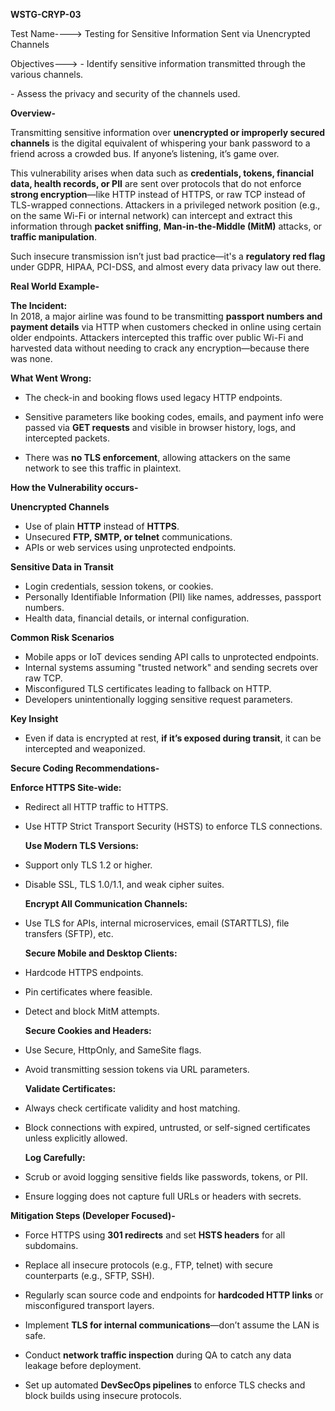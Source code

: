 **WSTG-CRYP-03**

Test Name----\> Testing for Sensitive Information Sent via Unencrypted Channels

Objectives---\> \- Identify sensitive information transmitted through the various channels.

\- Assess the privacy and security of the channels used.

**Overview-**

Transmitting sensitive information over **unencrypted or improperly secured channels** is the digital equivalent of whispering your bank password to a friend across a crowded bus. If anyone’s listening, it’s game over.

This vulnerability arises when data such as **credentials, tokens, financial data, health records, or PII** are sent over protocols that do not enforce **strong encryption**—like HTTP instead of HTTPS, or raw TCP instead of TLS-wrapped connections. Attackers in a privileged network position (e.g., on the same Wi-Fi or internal network) can intercept and extract this information through **packet sniffing**, **Man-in-the-Middle (MitM)** attacks, or **traffic manipulation**.

Such insecure transmission isn’t just bad practice—it's a **regulatory red flag** under GDPR, HIPAA, PCI-DSS, and almost every data privacy law out there.

**Real World Example-**

**The Incident:**  
In 2018, a major airline was found to be transmitting **passport numbers and payment details** via HTTP when customers checked in online using certain older endpoints. Attackers intercepted this traffic over public Wi-Fi and harvested data without needing to crack any encryption—because there was none.

**What Went Wrong:**

* The check-in and booking flows used legacy HTTP endpoints.

* Sensitive parameters like booking codes, emails, and payment info were passed via **GET requests** and visible in browser history, logs, and intercepted packets.

* There was **no TLS enforcement**, allowing attackers on the same network to see this traffic in plaintext.

**How the Vulnerability occurs-**

**Unencrypted Channels**

* Use of plain **HTTP** instead of **HTTPS**.  
* Unsecured **FTP, SMTP, or telnet** communications.  
* APIs or web services using unprotected endpoints.

**Sensitive Data in Transit**

* Login credentials, session tokens, or cookies.  
* Personally Identifiable Information (PII) like names, addresses, passport numbers.  
* Health data, financial details, or internal configuration.

**Common Risk Scenarios**

* Mobile apps or IoT devices sending API calls to unprotected endpoints.  
* Internal systems assuming "trusted network" and sending secrets over raw TCP.  
* Misconfigured TLS certificates leading to fallback on HTTP.  
* Developers unintentionally logging sensitive request parameters.

**Key Insight**

* Even if data is encrypted at rest, **if it’s exposed during transit**, it can be intercepted and weaponized.

**Secure Coding Recommendations-**

  **Enforce HTTPS Site-wide:**

* Redirect all HTTP traffic to HTTPS.

* Use HTTP Strict Transport Security (HSTS) to enforce TLS connections.

  **Use Modern TLS Versions:**

* Support only TLS 1.2 or higher.

* Disable SSL, TLS 1.0/1.1, and weak cipher suites.

  **Encrypt All Communication Channels:**

* Use TLS for APIs, internal microservices, email (STARTTLS), file transfers (SFTP), etc.

  **Secure Mobile and Desktop Clients:**

* Hardcode HTTPS endpoints.

* Pin certificates where feasible.

* Detect and block MitM attempts.

  **Secure Cookies and Headers:**

* Use Secure, HttpOnly, and SameSite flags.

* Avoid transmitting session tokens via URL parameters.

  **Validate Certificates:**

* Always check certificate validity and host matching.

* Block connections with expired, untrusted, or self-signed certificates unless explicitly allowed.

  **Log Carefully:**

* Scrub or avoid logging sensitive fields like passwords, tokens, or PII.

* Ensure logging does not capture full URLs or headers with secrets.

**Mitigation Steps (Developer Focused)-**

* Force HTTPS using **301 redirects** and set **HSTS headers** for all subdomains.

* Replace all insecure protocols (e.g., FTP, telnet) with secure counterparts (e.g., SFTP, SSH).

* Regularly scan source code and endpoints for **hardcoded HTTP links** or misconfigured transport layers.

* Implement **TLS for internal communications**—don’t assume the LAN is safe.

* Conduct **network traffic inspection** during QA to catch any data leakage before deployment.

* Set up automated **DevSecOps pipelines** to enforce TLS checks and block builds using insecure protocols.

